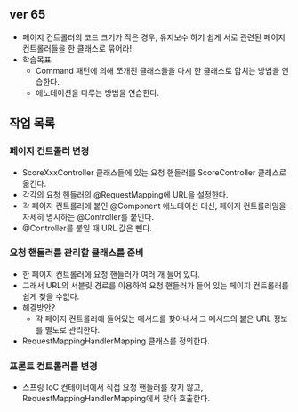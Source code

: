 ## ver 65
- 페이지 컨트롤러의 코드 크기가 작은 경우, 
  유지보수 하기 쉽게 서로 관련된 페이지 컨트롤러들을 한 클래스로 묶어라!
- 학습목표
  - Command 패턴에 의해 쪼개진 클래스들을 다시 한 클래스로 합치는 방법을 연습한다.
  - 애노테이션을 다루는 방법을 연습한다.
 
## 작업 목록 

### 페이지 컨트롤러 변경
- ScoreXxxController 클래스들에 있는 요청 핸들러를 ScoreController 클래스로 옮긴다.
- 각각의 요청 핸들러의 @RequestMapping에 URL을 설정한다.
- 각 페이지 컨트롤러에 붙인 @Component 애노테이션 대신, 
  페이지 컨트롤러임을 자세히 명시하는 @Controller를 붙인다.
- @Controller를 붙일 때 URL 값은 뺀다.

### 요청 핸들러를 관리할 클래스를 준비
- 한 페이지 컨트롤러에 요청 핸들러가 여러 개 들어 있다.
- 그래서 URL의 서블릿 경로를 이용하여 요청 핸들러가 들어 있는 페이지 컨트롤러를
  쉽게 찾을 수없다.
- 해결방안?
  - 각 페이지 컨트롤러에 들어있는 메서드를 찾아내서 그 메서드의 붙은 
    URL 정보를 별도로 관리한다.
- RequestMappingHandlerMapping 클래스를 정의한다.

### 프론트 컨트롤러를 변경
- 스프링 IoC 컨테이너에서 직접 요청 핸들러를 찾지 않고,
  RequestMappingHandlerMapping에서 찾아 호출한다.
  



















